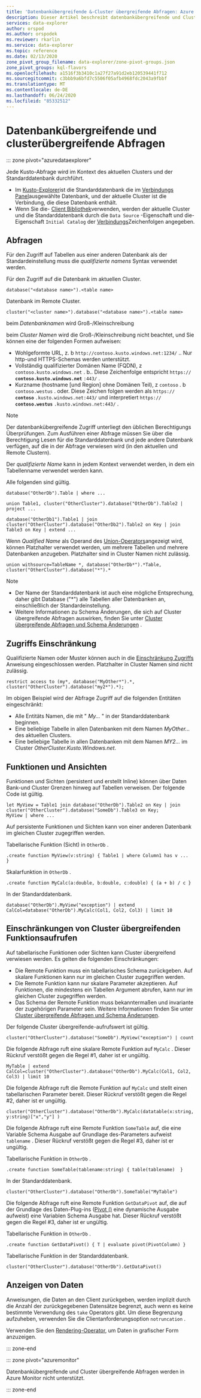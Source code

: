 ```yaml
---
title: 'Datenbankübergreifende &-Cluster übergreifende Abfragen: Azure Daten-Explorer'
description: Dieser Artikel beschreibt datenbankübergreifende und Cluster übergreifende Abfragen in Azure Daten-Explorer.
services: data-explorer
author: orspod
ms.author: orspodek
ms.reviewer: rkarlin
ms.service: data-explorer
ms.topic: reference
ms.date: 02/13/2020
zone_pivot_group_filename: data-explorer/zone-pivot-groups.json
zone_pivot_groups: kql-flavors
ms.openlocfilehash: a1516f3b3410c1a27f27a91d2eb120539441f712
ms.sourcegitcommit: c3bbb9a6bfd7c5506f05afb4968fdc2043a9fbbf
ms.translationtype: MT
ms.contentlocale: de-DE
ms.lasthandoff: 06/24/2020
ms.locfileid: "85332512"
---
```

# <a name="cross-database-and-cross-cluster-queries"></a>Datenbankübergreifende und clusterübergreifende Abfragen

::: zone pivot="azuredataexplorer"

Jede Kusto-Abfrage wird im Kontext des aktuellen Clusters und der Standarddatenbank durchführt.
* Im [Kusto-Explorer](../tools/kusto-explorer.md)ist die Standarddatenbank die im [Verbindungs Panel](../tools/kusto-explorer.md#connections-panel)ausgewählte Datenbank, und der aktuelle Cluster ist die Verbindung, die diese Datenbank enthält.
* Wenn Sie die- [Client Bibliothek](../api/netfx/about-kusto-data.md)verwenden, werden der aktuelle Cluster und die Standarddatenbank durch die `Data Source` -Eigenschaft und die-Eigenschaft `Initial Catalog` der [Verbindungs](../api/connection-strings/kusto.md)Zeichenfolgen angegeben.

## <a name="queries"></a>Abfragen
Für den Zugriff auf Tabellen aus einer anderen Datenbank als der Standardeinstellung muss die *qualifizierte namens* Syntax verwendet werden.

Für den Zugriff auf die Datenbank im aktuellen Cluster.

```kusto
database("<database name>").<table name>
```

Datenbank im Remote Cluster.
```kusto
cluster("<cluster name>").database("<database name>").<table name>
```

beim *Datenbanknamen* wird Groß-/Kleinschreibung

beim *Cluster Namen* wird die Groß-/Kleinschreibung nicht beachtet, und Sie können eine der folgenden Formen aufweisen:
   * Wohlgeformte URL, z. b `http://contoso.kusto.windows.net:1234/` .. Nur http-und HTTPS-Schemas werden unterstützt.
   * Vollständig qualifizierter Domänen Name (FQDN), z `contoso.kusto.windows.net` . b.. Diese Zeichenfolge entspricht `https://` **`contoso.kusto.windows.net`** `:443/` .
   * Kurzname (hostname [und Region] ohne Domänen Teil), z `contoso` . b `contoso.westus` . oder. Diese Zeichen folgen werden als `https://` **`contoso`** `.kusto.windows.net:443/` und interpretiert `https://` **`contoso.westus`** `.kusto.windows.net:443/` .

> [!NOTE]
> Der datenbankübergreifende Zugriff unterliegt den üblichen Berechtigungs Überprüfungen.
> Zum Ausführen einer Abfrage müssen Sie über die Berechtigung Lesen für die Standarddatenbank und jede andere Datenbank verfügen, auf die in der Abfrage verwiesen wird (in den aktuellen und Remote Clustern).

Der *qualifizierte Name* kann in jedem Kontext verwendet werden, in dem ein Tabellenname verwendet werden kann.

Alle folgenden sind gültig.

```kusto
database("OtherDb").Table | where ...

union Table1, cluster("OtherCluster").database("OtherDb").Table2 | project ...

database("OtherDb1").Table1 | join cluster("OtherCluster").database("OtherDb2").Table2 on Key | join Table3 on Key | extend ...
```

Wenn *Qualified Name* als Operand des [Union-Operators](./unionoperator.md)angezeigt wird, können Platzhalter verwendet werden, um mehrere Tabellen und mehrere Datenbanken anzugeben. Platzhalter sind in Cluster Namen nicht zulässig.

```kusto
union withsource=TableName *, database("OtherDb*").*Table, cluster("OtherCluster").database("*").*
```

> [!NOTE]
> * Der Name der Standarddatenbank ist auch eine mögliche Entsprechung, daher gibt Database ("&#42;") alle Tabellen aller Datenbanken an, einschließlich der Standardeinstellung.
> * Weitere Informationen zu Schema Änderungen, die sich auf Cluster übergreifende Abfragen auswirken, finden Sie unter [Cluster übergreifende Abfragen und Schema Änderungen](../concepts/crossclusterandschemachanges.md) .

## <a name="access-restriction"></a>Zugriffs Einschränkung

Qualifizierte Namen oder Muster können auch in die [Einschränkung Zugriffs](./restrictstatement.md) Anweisung eingeschlossen werden. Platzhalter in Cluster Namen sind nicht zulässig.

```kusto
restrict access to (my*, database("MyOther*").*, cluster("OtherCluster").database("my2*").*);
```

Im obigen Beispiel wird der Abfrage Zugriff auf die folgenden Entitäten eingeschränkt:

* Alle Entitäts Namen, die mit " *My...* " in der Standarddatenbank beginnen. 
* Eine beliebige Tabelle in allen Datenbanken mit dem Namen *MyOther...* des aktuellen Clusters.
* Eine beliebige Tabelle in allen Datenbanken mit dem Namen *MY2...* im Cluster *OtherCluster.Kusto.Windows.net*.

## <a name="functions-and-views"></a>Funktionen und Ansichten

Funktionen und Sichten (persistent und erstellt Inline) können über Daten Bank-und Cluster Grenzen hinweg auf Tabellen verweisen. Der folgende Code ist gültig.

```kusto
let MyView = Table1 join database("OtherDb").Table2 on Key | join cluster("OtherCluster").database("SomeDb").Table3 on Key;
MyView | where ...
```

Auf persistente Funktionen und Sichten kann von einer anderen Datenbank im gleichen Cluster zugegriffen werden.

Tabellarische Funktion (Sicht) in `OtherDb` .

```kusto
.create function MyView(v:string) { Table1 | where Column1 has v ...  }  
```

Skalarfunktion in `OtherDb` .

```kusto
.create function MyCalc(a:double, b:double, c:double) { (a + b) / c }  
```

In der Standarddatenbank.

```kusto
database("OtherDb").MyView("exception") | extend CalCol=database("OtherDb").MyCalc(Col1, Col2, Col3) | limit 10
```

## <a name="limitations-of-cross-cluster-function-calls"></a>Einschränkungen von Cluster übergreifenden Funktionsaufrufen

Auf tabellarische Funktionen oder Sichten kann Cluster übergreifend verwiesen werden. Es gelten die folgenden Einschränkungen:

* Die Remote Funktion muss ein tabellarisches Schema zurückgeben. Auf skalare Funktionen kann nur im gleichen Cluster zugegriffen werden.
* Die Remote Funktion kann nur skalare Parameter akzeptieren. Auf Funktionen, die mindestens ein Tabellen Argument abrufen, kann nur im gleichen Cluster zugegriffen werden.
* Das Schema der Remote Funktion muss bekanntermaßen und invariante der zugehörigen Parameter sein. Weitere Informationen finden Sie unter [Cluster übergreifende Abfragen und Schema Änderungen](../concepts/crossclusterandschemachanges.md).

Der folgende Cluster übergreifende-aufrufswert ist gültig.

```kusto
cluster("OtherCluster").database("SomeDb").MyView("exception") | count
```

Die folgende Abfrage ruft eine skalare Remote Funktion auf `MyCalc` .
Dieser Rückruf verstößt gegen die Regel #1, daher ist er ungültig.

```kusto
MyTable | extend CalCol=cluster("OtherCluster").database("OtherDb").MyCalc(Col1, Col2, Col3) | limit 10
```

Die folgende Abfrage ruft die Remote Funktion auf `MyCalc` und stellt einen tabellarischen Parameter bereit.
Dieser Rückruf verstößt gegen die Regel #2, daher ist er ungültig.

```kusto
cluster("OtherCluster").database("OtherDb").MyCalc(datatable(x:string, y:string)["x","y"] )
```

Die folgende Abfrage ruft eine Remote Funktion `SomeTable` auf, die eine Variable Schema Ausgabe auf Grundlage des-Parameters aufweist `tablename` .
Dieser Rückruf verstößt gegen die Regel #3, daher ist er ungültig.

Tabellarische Funktion in `OtherDb` .

```kusto
.create function SomeTable(tablename:string) { table(tablename)  }  
```

In der Standarddatenbank.

```kusto
cluster("OtherCluster").database("OtherDb").SomeTable("MyTable")
```

Die folgende Abfrage ruft eine Remote Funktion `GetDataPivot` auf, die auf der Grundlage des Daten-Plug-ins ([Pivot ()](pivotplugin.md) eine dynamische Ausgabe aufweist) eine Variablen Schema Ausgabe hat.
Dieser Rückruf verstößt gegen die Regel #3, daher ist er ungültig.

Tabellarische Funktion in `OtherDb` .

```kusto
.create function GetDataPivot() { T | evaluate pivot(PivotColumn) }  
```

Tabellarische Funktion in der Standarddatenbank.

```kusto
cluster("OtherCluster").database("OtherDb").GetDataPivot()
```

## <a name="displaying-data"></a>Anzeigen von Daten

Anweisungen, die Daten an den Client zurückgeben, werden implizit durch die Anzahl der zurückgegebenen Datensätze begrenzt, auch wenn es keine bestimmte Verwendung des `take` Operators gibt. Um diese Begrenzung aufzuheben, verwenden Sie die Clientanforderungsoption `notruncation` .

Verwenden Sie den [Rendering-Operator](renderoperator.md), um Daten in grafischer Form anzuzeigen.

::: zone-end

::: zone pivot="azuremonitor"

Datenbankübergreifende und Cluster übergreifende Abfragen werden in Azure Monitor nicht unterstützt.

::: zone-end
